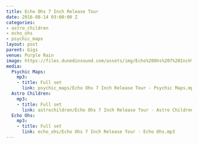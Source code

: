 ```yaml
---
title: Echo Ohs 7 Inch Release Tour
date: 2016-08-14 03:00:00 Z
categories:
- astro_children
- echo_ohs
- psychic_maps
layout: post
parent: Gigs
venue: Purple Rain
image: https://files.dunedinsound.com/assets/img/Echo%20Ohs%207%20Inch%20Release%20Tour/cover.jpg
media:
  Psychic Maps:
    mp3:
    - title: Full set
      link: psychic_maps/Echo Ohs 7 Inch Release Tour - Psychic Maps.mp3
  Astro Children:
    mp3:
    - title: Full set
      link: astrochildren/Echo Ohs 7 Inch Release Tour - Astro Children.mp3
  Echo Ohs:
    mp3:
    - title: Full set
      link: echo_ohs/Echo Ohs 7 Inch Release Tour - Echo Ohs.mp3
---
```


